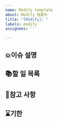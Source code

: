 ```yaml
---
name: Modify template
about: Modify 템플릿
title: "[Modify]: "
labels: modify
assignees: ''

---
```


## 💥이슈 설명

## 📚할 일 목록

## 👀참고 사항

## ⌛기한
